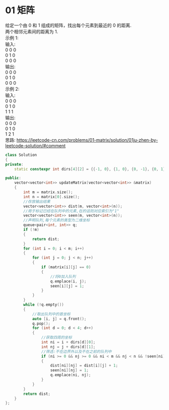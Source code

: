 # 01 矩阵
给定一个由 0 和 1 组成的矩阵，找出每个元素到最近的 0 的距离. <br>
两个相邻元素间的距离为 1. <br>
示例 1: <br>
输入: <br>
0 0 0 <br>
0 1 0  <br>
0 0 0  <br>
输出: <br>
0 0 0 <br>
0 1 0 <br>
0 0 0  <br>
示例 2: <br>
输入:  <br>
0 0 0 <br>
0 1 0 <br>
1 1 1  <br>
输出: <br>
0 0 0 <br>
0 1 0 <br>
1 2 1 <br>
思路: https://leetcode-cn.com/problems/01-matrix/solution/01ju-zhen-by-leetcode-solution/#comment <br>
``` cpp
class Solution
{
private:
    static constexpr int dirs[4][2] = {{-1, 0}, {1, 0}, {0, -1}, {0, 1}};

public:
    vector<vector<int>> updateMatrix(vector<vector<int>> &matrix)
    {
        int m = matrix.size();
        int n = matrix[0].size();
        //存放输出结果
        vector<vector<int>> dist(m, vector<int>(n));
        //用于标记已经在队列中的元素,在的话则对应索引为"1"
        vector<vector<int>> seen(m, vector<int>(n));
        //声明队列,每个元素的类型为二维坐标
        queue<pair<int, int>> q;
        if (!m)
        {
            return dist;
        }
        for (int i = 0; i < m; i++)
        {
            for (int j = 0; j < n; j++)
            {
                if (matrix[i][j] == 0)
                {
                    //将0加入队列
                    q.emplace(i, j);
                    seen[i][j] = 1;
                }
            }
        }
        while (!q.empty())
        {
            //取出队列中的首坐标
            auto [i, j] = q.front();
            q.pop();
            for (int d = 0; d < 4; d++)
            {
                //获取四周的坐标
                int ni = i + dirs[d][0];
                int nj = j + dirs[d][1];
                //筛选:不在边界外以及不在之前的队列中
                if (ni >= 0 && nj >= 0 && ni < m && nj < n && !seen[ni][nj])
                {
                    dist[ni][nj] = dist[i][j] + 1;
                    seen[ni][nj] = 1;
                    q.emplace(ni, nj);
                }
            }
        }
        return dist;
    }
};

```
